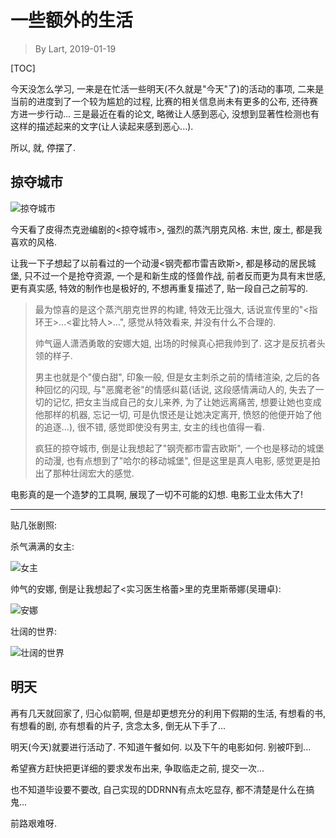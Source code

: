 # 一些额外的生活

> By Lart, 2019-01-19

[TOC]

今天没怎么学习, 一来是在忙活一些明天(不久就是"今天"了)的活动的事项, 二来是当前的进度到了一个较为尴尬的过程, 比赛的相关信息尚未有更多的公布, 还待赛方进一步行动... 三是最近在看的论文, 略微让人感到恶心, 没想到显著性检测也有这样的描述起来的文字(让人读起来感到恶心...).

所以, 就, 停摆了.

## 掠夺城市

![掠夺城市](http://n.sinaimg.cn/translate/688/w600h888/20190119/orYF-hrvcwnk7311500.jpg)

今天看了皮得杰克逊编剧的<掠夺城市>, 强烈的蒸汽朋克风格. 末世, 废土, 都是我喜欢的风格.

让我一下子想起了以前看过的一个动漫<钢壳都市雷吉欧斯>, 都是移动的居民城堡, 只不过一个是抢夺资源, 一个是和新生成的怪兽作战, 前者反而更为具有末世感, 更有真实感, 特效的制作也是极好的, 不想再重复描述了, 贴一段自己之前写的.

> 最为惊喜的是这个蒸汽朋克世界的构建, 特效无比强大, 话说宣传里的"<指环王>...<霍比特人>...", 感觉从特效看来, 并没有什么不合理的.
>
> 帅气逼人潇洒勇敢的安娜大姐, 出场的时候真心把我帅到了. 这才是反抗者头领的样子.
>
> 男主也就是个"傻白甜", 印象一般, 但是女主刺杀之前的情绪渲染, 之后的各种回忆的闪现, 与"恶魔老爸"的情感纠葛(话说, 这段感情满动人的, 失去了一切的记忆, 把女主当成自己的女儿来养, 为了让她远离痛苦, 想要让她也变成他那样的机器, 忘记一切, 可是仇恨还是让她决定离开, 愤怒的他便开始了他的追逐...), 很不错, 感觉即使没有男主, 女主的线也值得一看.
>
> 疯狂的掠夺城市, 倒是让我想起了"钢壳都市雷吉欧斯", 一个也是移动的城堡的动漫, 也有点想到了"哈尔的移动城堡", 但是这里是真人电影, 感觉更是拍出了那种壮阔宏大的感觉.

电影真的是一个造梦的工具啊, 展现了一切不可能的幻想. 电影工业太伟大了!

---

贴几张剧照:

杀气满满的女主:

![女主](http://img5.mtime.cn/pi/2018/06/05/155438.42302311_235X235.jpg)

帅气的安娜, 倒是让我想起了<实习医生格蕾>里的克里斯蒂娜(吴珊卓):

![安娜](http://img5.mtime.cn/pi/2018/06/05/155442.66388557_235X235.jpg)

壮阔的世界:

![壮阔的世界](http://img5.mtime.cn/pi/2017/12/19/144928.81906922_1000X1000.jpg)

## 明天

再有几天就回家了, 归心似箭啊, 但是却更想充分的利用下假期的生活, 有想看的书, 有想看的剧, 亦有想看的片子, 贪念太多, 倒无从下手了...

明天(今天)就要进行活动了. 不知道午餐如何. 以及下午的电影如何. 别被吓到...

希望赛方赶快把更详细的要求发布出来, 争取临走之前, 提交一次...

也不知道毕设要不要改, 自己实现的DDRNN有点太吃显存, 都不清楚是什么在搞鬼...

前路艰难呀.
